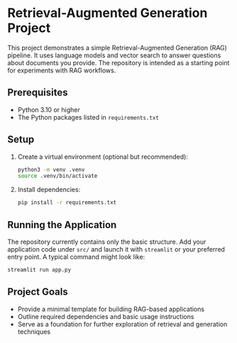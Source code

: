 # Retrieval-Augmented Generation Project

This project demonstrates a simple Retrieval-Augmented Generation (RAG) pipeline. It uses language models and vector search to answer questions about documents you provide. The repository is intended as a starting point for experiments with RAG workflows.

## Prerequisites

- Python 3.10 or higher
- The Python packages listed in `requirements.txt`

## Setup

1. Create a virtual environment (optional but recommended):
   ```bash
   python3 -m venv .venv
   source .venv/bin/activate
   ```
2. Install dependencies:
   ```bash
   pip install -r requirements.txt
   ```

## Running the Application

The repository currently contains only the basic structure. Add your application code under `src/` and launch it with `streamlit` or your preferred entry point. A typical command might look like:

```bash
streamlit run app.py
```

## Project Goals

- Provide a minimal template for building RAG-based applications
- Outline required dependencies and basic usage instructions
- Serve as a foundation for further exploration of retrieval and generation techniques

